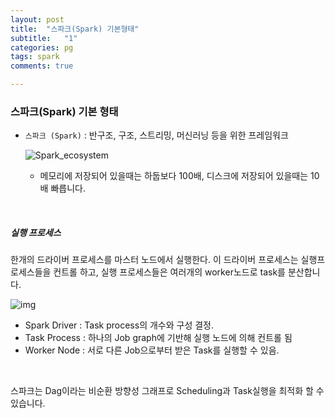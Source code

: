 ```yaml
---
layout: post
title:  "스파크(Spark) 기본형태"
subtitle:   "1"
categories: pg
tags: spark
comments: true

---
```


### 스파크(Spark) 기본 형태

- `스파크 (Spark)` : 반구조, 구조, 스트리밍, 머신러닝 등을 위한 프레임워크

  ![Spark_ecosystem](https://insidebigdata.com/wp-content/uploads/2015/11/Spark_ecosystem.png)

  - 메모리에 저장되어 있을때는 하둡보다 100배, 디스크에 저장되어 있을때는 10배 빠릅니다.

<br/>

##### 실행 프로세스

한개의 드라이버 프로세스를 마스터 노드에서 실행한다. 이 드라이버 프로세스는 실행프로세스들을 컨트롤 하고, 실행 프로세스들은 여러개의 worker노드로 task를 분산합니다.

![img](http://asdtech.co/wp-content/uploads/2014/05/spark.png)

- Spark Driver : Task process의 개수와 구성 결정. 
- Task Process : 하나의 Job graph에 기반해 실행 노드에 의해 컨트롤 됨
- Worker Node : 서로 다른 Job으로부터 받은 Task를 실행할 수 있음.

<br/>

스파크는 Dag이라는 비순환 방향성 그래프로 Scheduling과 Task실행을 최적화 할 수 있습니다.